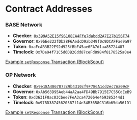 # Contract Addresses

### BASE Network

- **Checker**: [`0x399A52E15f96108CA4Ffe7dabdd2A7E27b156F74`](https://base-sepolia.blockscout.com/address/0x399A52E15f96108CA4Ffe7dabdd2A7E27b156F74)
- **Governor**: `0x9bEe222fDb28F6AedcD9ab349f0c9DCAFFae9a97`
- **Token**: `0xaFcAB3B22E92d925fBbF45ae6FA7d1aa85724487`
- **Timelock**: `0x7De94f71C5d6DB2Cdd87ceFd8984f8178525a0e4`

[Example `setResponse` Transaction (BlockScout)](https://base-sepolia.blockscout.com/tx/0x4db601668372477dcb698850c9ca6e2d654937c1b32fde632f731a1cb6577156)

### OP Network

- **Checker**: [`0x9e18A4867873c9b4310cf9F786A1cd2ec7Aa09cF`](https://optimism-sepolia.blockscout.com/address/0x9e18A4867873c9b4310cf9F786A1cd2ec7Aa09cF)
- **Governor**: `0xAb563D95Aeb44aA2aa4FD49Bb7915E7C55CdEeB9`
- **Token**: `0xd3631F0ac03Cbee7FeA3ca472064e469385344d1`
- **Timelock**: `0x97BD38745620387f14e34B3658C316b65da561D1`

[Example `setResponse` Transaction (BlockScout)](https://optimism-sepolia.blockscout.com/tx/0x33e27bdb02f0688e3584cad2b49526837b84d68c98f22ad823d60f2ca208540e)

